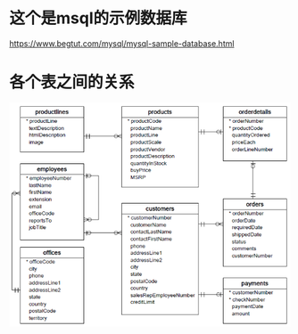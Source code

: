 # 这个是msql的示例数据库
https://www.begtut.com/mysql/mysql-sample-database.html
# 各个表之间的关系
![img.png](img.png)
